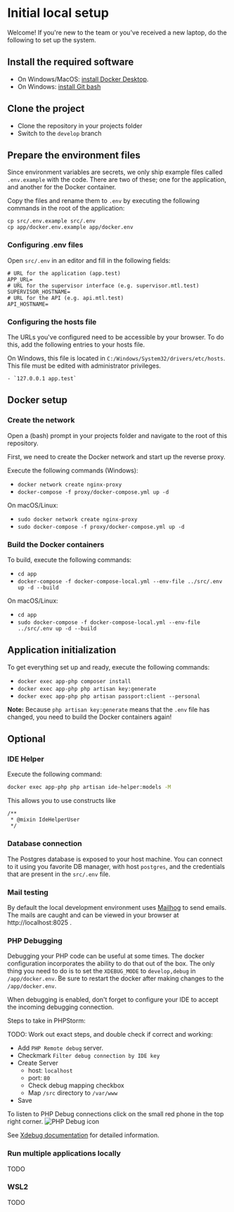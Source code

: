 # Initial local setup

Welcome! If you're new to the team or you've received a new laptop, do the following to set up the system.

## Install the required software

* On Windows/MacOS: [install Docker Desktop](https://www.docker.com/products/docker-desktop).
* On Windows: [install Git bash](https://gitforwindows.org/)

## Clone the project

* Clone the repository in your projects folder
* Switch to the `develop` branch

## Prepare the environment files

Since environment variables are secrets, we only ship example files called `.env.example` with the code. There are two
of these; one for the application, and another for the Docker container.

Copy the files and rename them to `.env` by executing the following commands in the root of the application:

`cp src/.env.example src/.env`  
`cp app/docker.env.example app/docker.env`

### Configuring .env files

Open `src/.env` in an editor and fill in the following fields:

```dotenv
# URL for the application (app.test)
APP_URL=
# URL for the supervisor interface (e.g. supervisor.mtl.test)
SUPERVISOR_HOSTNAME=
# URL for the API (e.g. api.mtl.test)
API_HOSTNAME=
```

### Configuring the hosts file

The URLs you've configured need to be accessible by your browser. To do this, add the following entries to your hosts
file.

On Windows, this file is located in `C:/Windows/System32/drivers/etc/hosts`. This file must be edited with administrator
privileges.

```hosts
- `127.0.0.1 app.test`
```

## Docker setup

### Create the network

Open a (bash) prompt in your projects folder and navigate to the root of this repository.

First, we need to create the Docker network and start up the reverse proxy.

Execute the following commands (Windows):

* `docker network create nginx-proxy`
* `docker-compose -f proxy/docker-compose.yml up -d`

On macOS/Linux:

* `sudo docker network create nginx-proxy`
* `sudo docker-compose -f proxy/docker-compose.yml up -d`

### Build the Docker containers

To build, execute the following commands:

* `cd app`
* `docker-compose -f docker-compose-local.yml --env-file ../src/.env up -d --build`

On macOS/Linux:

* `cd app`
* `sudo docker-compose -f docker-compose-local.yml --env-file ../src/.env up -d --build`

## Application initialization

To get everything set up and ready, execute the following commands:

* `docker exec app-php composer install`
* `docker exec app-php php artisan key:generate`
* `docker exec app-php php artisan passport:client --personal`

**Note:** Because `php artisan key:generate` means that the `.env` file has changed, you need
to build the Docker containers again!

## Optional

### IDE Helper
Execute the following command:

```bash
docker exec app-php php artisan ide-helper:models -M
```

This allows you to use constructs like 

```injectablephp
/**
 * @mixin IdeHelperUser
 */
```

### Database connection

The Postgres database is exposed to your host machine. You can connect to it using you favorite DB manager, with
host `postgres`, and the credentials that are present in the `src/.env` file.

### Mail testing

By default the local development environment uses [Mailhog](https://github.com/mailhog/MailHog) to send emails. The
mails are caught and can be viewed in your browser at http://localhost:8025 .

### PHP Debugging

Debugging your PHP code can be useful at some times. The docker configuration incorporates the ability to do that out of
the box. The only thing you need to do is to set the `XDEBUG_MODE` to `develop,debug` in `/app/docker.env`. Be sure
to restart the docker after making changes to the `/app/docker.env`.

When debugging is enabled, don't forget to configure your IDE to accept the incoming debugging connection.

Steps to take in PHPStorm:

TODO: Work out exact steps, and double check if correct and working:

- Add `PHP Remote debug` server.
- Checkmark `Filter debug connection by IDE key`
- Create Server
    * host: `localhost`
    * port: `80`
    * Check debug mapping checkbox
    * Map `/src` directory to `/var/www`
- Save

To listen to PHP Debug connections click on the small red phone in the top right corner.
![PHP Debug icon](images/php_debug_icon.png)

See [Xdebug documentation](https://xdebug.org/docs/) for detailed information.

### Run multiple applications locally
TODO

### WSL2
TODO